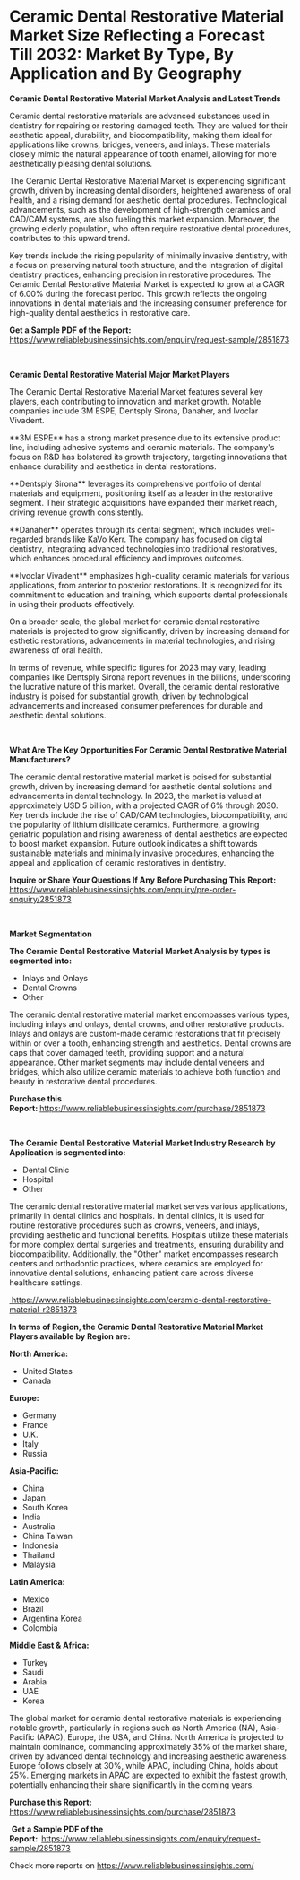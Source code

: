<p><h1>Ceramic Dental Restorative Material Market Size Reflecting a Forecast Till 2032: Market By Type, By Application and By Geography</h1></p><p><strong>Ceramic Dental Restorative Material Market Analysis and Latest Trends</strong></p>
<p><p>Ceramic dental restorative materials are advanced substances used in dentistry for repairing or restoring damaged teeth. They are valued for their aesthetic appeal, durability, and biocompatibility, making them ideal for applications like crowns, bridges, veneers, and inlays. These materials closely mimic the natural appearance of tooth enamel, allowing for more aesthetically pleasing dental solutions.</p><p>The Ceramic Dental Restorative Material Market is experiencing significant growth, driven by increasing dental disorders, heightened awareness of oral health, and a rising demand for aesthetic dental procedures. Technological advancements, such as the development of high-strength ceramics and CAD/CAM systems, are also fueling this market expansion. Moreover, the growing elderly population, who often require restorative dental procedures, contributes to this upward trend.</p><p>Key trends include the rising popularity of minimally invasive dentistry, with a focus on preserving natural tooth structure, and the integration of digital dentistry practices, enhancing precision in restorative procedures. The Ceramic Dental Restorative Material Market is expected to grow at a CAGR of 6.00% during the forecast period. This growth reflects the ongoing innovations in dental materials and the increasing consumer preference for high-quality dental aesthetics in restorative care.</p></p>
<p><strong>Get a Sample PDF of the Report:&nbsp;</strong> <a href="https://www.reliablebusinessinsights.com/enquiry/request-sample/2851873?utm_campaign=3353&utm_medium=2&utm_source=Github&utm_content=ia&utm_term=11032025&utm_id=ceramic-dental-restorative-material">https://www.reliablebusinessinsights.com/enquiry/request-sample/2851873</a></p>
<p>&nbsp;</p>
<p><strong>Ceramic Dental Restorative Material Major Market Players</strong></p>
<p><p>The Ceramic Dental Restorative Material Market features several key players, each contributing to innovation and market growth. Notable companies include 3M ESPE, Dentsply Sirona, Danaher, and Ivoclar Vivadent.</p><p>**3M ESPE** has a strong market presence due to its extensive product line, including adhesive systems and ceramic materials. The company's focus on R&D has bolstered its growth trajectory, targeting innovations that enhance durability and aesthetics in dental restorations. </p><p>**Dentsply Sirona** leverages its comprehensive portfolio of dental materials and equipment, positioning itself as a leader in the restorative segment. Their strategic acquisitions have expanded their market reach, driving revenue growth consistently.</p><p>**Danaher** operates through its dental segment, which includes well-regarded brands like KaVo Kerr. The company has focused on digital dentistry, integrating advanced technologies into traditional restoratives, which enhances procedural efficiency and improves outcomes.</p><p>**Ivoclar Vivadent** emphasizes high-quality ceramic materials for various applications, from anterior to posterior restorations. It is recognized for its commitment to education and training, which supports dental professionals in using their products effectively. </p><p>On a broader scale, the global market for ceramic dental restorative materials is projected to grow significantly, driven by increasing demand for esthetic restorations, advancements in material technologies, and rising awareness of oral health.</p><p>In terms of revenue, while specific figures for 2023 may vary, leading companies like Dentsply Sirona report revenues in the billions, underscoring the lucrative nature of this market. Overall, the ceramic dental restorative industry is poised for substantial growth, driven by technological advancements and increased consumer preferences for durable and aesthetic dental solutions.</p></p>
<p>&nbsp;</p>
<p><strong>What Are The Key Opportunities For Ceramic Dental Restorative Material Manufacturers?</strong></p>
<p><p>The ceramic dental restorative material market is poised for substantial growth, driven by increasing demand for aesthetic dental solutions and advancements in dental technology. In 2023, the market is valued at approximately USD 5 billion, with a projected CAGR of 6% through 2030. Key trends include the rise of CAD/CAM technologies, biocompatibility, and the popularity of lithium disilicate ceramics. Furthermore, a growing geriatric population and rising awareness of dental aesthetics are expected to boost market expansion. Future outlook indicates a shift towards sustainable materials and minimally invasive procedures, enhancing the appeal and application of ceramic restoratives in dentistry.</p></p>
<p><strong>Inquire or Share Your Questions If Any Before Purchasing This Report:</strong> <a href="https://www.reliablebusinessinsights.com/enquiry/pre-order-enquiry/2851873?utm_campaign=3353&utm_medium=2&utm_source=Github&utm_content=ia&utm_term=11032025&utm_id=ceramic-dental-restorative-material">https://www.reliablebusinessinsights.com/enquiry/pre-order-enquiry/2851873</a></p>
<p>&nbsp;</p>
<p><strong>Market Segmentation</strong></p>
<p><strong>The Ceramic Dental Restorative Material Market Analysis by types is segmented into:</strong></p>
<p><ul><li>Inlays and Onlays</li><li>Dental Crowns</li><li>Other</li></ul></p>
<p><p>The ceramic dental restorative material market encompasses various types, including inlays and onlays, dental crowns, and other restorative products. Inlays and onlays are custom-made ceramic restorations that fit precisely within or over a tooth, enhancing strength and aesthetics. Dental crowns are caps that cover damaged teeth, providing support and a natural appearance. Other market segments may include dental veneers and bridges, which also utilize ceramic materials to achieve both function and beauty in restorative dental procedures.</p></p>
<p><strong>Purchase this Report:&nbsp;</strong><a href="https://www.reliablebusinessinsights.com/purchase/2851873?utm_campaign=3353&utm_medium=2&utm_source=Github&utm_content=ia&utm_term=11032025&utm_id=ceramic-dental-restorative-material">https://www.reliablebusinessinsights.com/purchase/2851873</a></p>
<p>&nbsp;</p>
<p><strong>The Ceramic Dental Restorative Material Market Industry Research by Application is segmented into:</strong></p>
<p><ul><li>Dental Clinic</li><li>Hospital</li><li>Other</li></ul></p>
<p><p>The ceramic dental restorative material market serves various applications, primarily in dental clinics and hospitals. In dental clinics, it is used for routine restorative procedures such as crowns, veneers, and inlays, providing aesthetic and functional benefits. Hospitals utilize these materials for more complex dental surgeries and treatments, ensuring durability and biocompatibility. Additionally, the "Other" market encompasses research centers and orthodontic practices, where ceramics are employed for innovative dental solutions, enhancing patient care across diverse healthcare settings.</p></p>
<p><a href="https://www.reliablebusinessinsights.com/ceramic-dental-restorative-material-r2851873?utm_campaign=3353&utm_medium=2&utm_source=Github&utm_content=ia&utm_term=11032025&utm_id=ceramic-dental-restorative-material">&nbsp;https://www.reliablebusinessinsights.com/ceramic-dental-restorative-material-r2851873</a></p>
<p><strong>In terms of Region, the Ceramic Dental Restorative Material Market Players available by Region are:</strong></p>
<p>
    <p> <strong> North America: </strong>
        <ul>
            <li>United States</li>
            <li>Canada</li>
        </ul>
        </p> 
    <p> <strong> Europe: </strong>
        <ul>
            <li>Germany</li>
            <li>France</li>
            <li>U.K.</li>
            <li>Italy</li>
            <li>Russia</li>
        </ul>
        </p> 
    <p> <strong> Asia-Pacific: </strong>
        <ul>
            <li>China</li>
            <li>Japan</li>
            <li>South Korea</li>
            <li>India</li>
            <li>Australia</li>
            <li>China Taiwan</li>
            <li>Indonesia</li>
            <li>Thailand</li>
            <li>Malaysia</li>
        </ul>
        </p> 
    <p> <strong> Latin America: </strong>
        <ul>
            <li>Mexico</li>
            <li>Brazil</li>
            <li>Argentina Korea</li>
            <li>Colombia</li>
        </ul>
        </p> 
    <p> <strong> Middle East & Africa: </strong>
        <ul>
            <li>Turkey</li>
            <li>Saudi</li>
            <li>Arabia</li>
            <li>UAE</li>
            <li>Korea</li>
        </ul>
    </p>
    </p>
<p><p>The global market for ceramic dental restorative materials is experiencing notable growth, particularly in regions such as North America (NA), Asia-Pacific (APAC), Europe, the USA, and China. North America is projected to maintain dominance, commanding approximately 35% of the market share, driven by advanced dental technology and increasing aesthetic awareness. Europe follows closely at 30%, while APAC, including China, holds about 25%. Emerging markets in APAC are expected to exhibit the fastest growth, potentially enhancing their share significantly in the coming years.</p></p>
<p><strong>Purchase this Report: </strong><a href="https://www.reliablebusinessinsights.com/purchase/2851873?utm_campaign=3353&utm_medium=2&utm_source=Github&utm_content=ia&utm_term=11032025&utm_id=ceramic-dental-restorative-material">https://www.reliablebusinessinsights.com/purchase/2851873</a></p>
<p>&nbsp;<strong>Get a Sample PDF of the Report:&nbsp;&nbsp;</strong><a href="https://www.reliablebusinessinsights.com/enquiry/request-sample/2851873?utm_campaign=3353&utm_medium=2&utm_source=Github&utm_content=ia&utm_term=11032025&utm_id=ceramic-dental-restorative-material">https://www.reliablebusinessinsights.com/enquiry/request-sample/2851873</a></p>
<p><strong></strong></p>
<p>Check more reports on <a href="https://www.reliablebusinessinsights.com/?utm_campaign=3353&utm_medium=2&utm_source=Github&utm_content=ia&utm_term=11032025&utm_id=ceramic-dental-restorative-material">https://www.reliablebusinessinsights.com/</a></p>